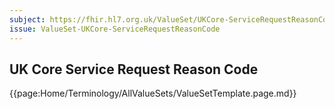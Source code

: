 ```yaml
---
subject: https://fhir.hl7.org.uk/ValueSet/UKCore-ServiceRequestReasonCode
issue: ValueSet-UKCore-ServiceRequestReasonCode
---
```

## UK Core Service Request Reason Code

{{page:Home/Terminology/AllValueSets/ValueSetTemplate.page.md}}